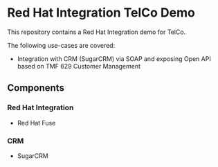 # Red Hat Integration TelCo Demo

This repository contains a Red Hat Integration demo for TelCo.

The following use-cases are covered:

- Integration with CRM (SugarCRM) via SOAP and exposing Open API based on TMF 629 Customer Management

## Components

### Red Hat Integration

- Red Hat Fuse

### CRM

- SugarCRM
